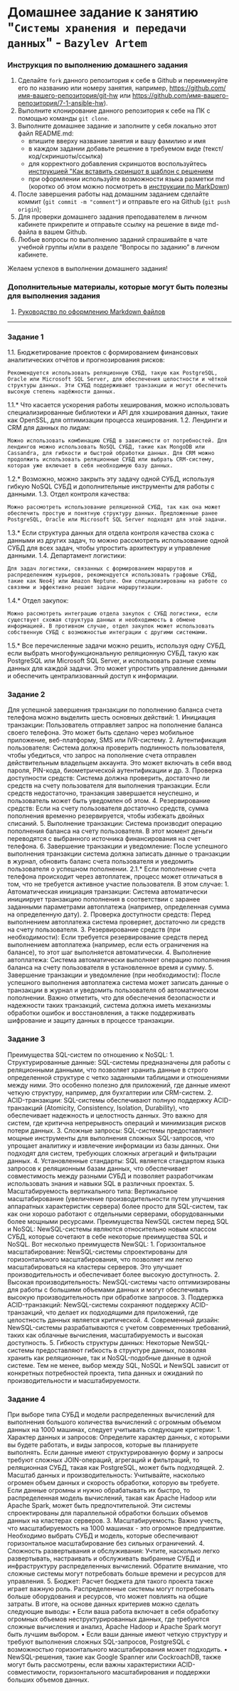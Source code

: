 # Домашнее задание к занятию "`Системы хранения и передачи данных`" - `Bazylev Artem`


### Инструкция по выполнению домашнего задания

   1. Сделайте `fork` данного репозитория к себе в Github и переименуйте его по названию или номеру занятия, например, https://github.com/имя-вашего-репозитория/git-hw или  https://github.com/имя-вашего-репозитория/7-1-ansible-hw).
   2. Выполните клонирование данного репозитория к себе на ПК с помощью команды `git clone`.
   3. Выполните домашнее задание и заполните у себя локально этот файл README.md:
      - впишите вверху название занятия и вашу фамилию и имя
      - в каждом задании добавьте решение в требуемом виде (текст/код/скриншоты/ссылка)
      - для корректного добавления скриншотов воспользуйтесь [инструкцией "Как вставить скриншот в шаблон с решением](https://github.com/netology-code/sys-pattern-homework/blob/main/screen-instruction.md)
      - при оформлении используйте возможности языка разметки md (коротко об этом можно посмотреть в [инструкции  по MarkDown](https://github.com/netology-code/sys-pattern-homework/blob/main/md-instruction.md))
   4. После завершения работы над домашним заданием сделайте коммит (`git commit -m "comment"`) и отправьте его на Github (`git push origin`);
   5. Для проверки домашнего задания преподавателем в личном кабинете прикрепите и отправьте ссылку на решение в виде md-файла в вашем Github.
   6. Любые вопросы по выполнению заданий спрашивайте в чате учебной группы и/или в разделе “Вопросы по заданию” в личном кабинете.
   
Желаем успехов в выполнении домашнего задания!
   
### Дополнительные материалы, которые могут быть полезны для выполнения задания

1. [Руководство по оформлению Markdown файлов](https://gist.github.com/Jekins/2bf2d0638163f1294637#Code)

---

### Задание 1

1.1. Бюджетирование проектов с формированием финансовых аналитических отчётов и прогнозирования рисков:

    Рекомендуется использовать реляционную СУБД, такую как PostgreSQL, Oracle или Microsoft SQL Server, для обеспечения целостности и чёткой структуры данных. Эти СУБД поддерживают транзакции и могут обеспечить высокую степень надёжности данных.

1.1.* Что касается ускорения работы хеширования, можно использовать специализированные библиотеки и API для хэширования данных, такие как OpenSSL, для оптимизации процесса хеширования.
1.2. Лендинги и CRM для данных по лидам:

    Можно использовать комбинацию СУБД в зависимости от потребностей. Для лендингов можно использовать NoSQL СУБД, такие как MongoDB или Cassandra, для гибкости и быстрой обработки данных. Для CRM можно продолжить использовать реляционные СУБД или выбрать CRM-систему, которая уже включает в себя необходимую базу данных.

1.2.* Возможно, можно закрыть эту задачу одной СУБД, используя гибкую NoSQL СУБД и дополнительные инструменты для работы с данными.
1.3. Отдел контроля качества:

    Можно рассмотреть использование реляционной СУБД, так как она может обеспечить простую и понятную структуру данных. Предложенные ранее PostgreSQL, Oracle или Microsoft SQL Server подходят для этой задачи.

1.3.* Если структура данных для отдела контроля качества схожа с данными из других задач, то можно рассмотреть использование одной СУБД для всех задач, чтобы упростить архитектуру и управление данными.
1.4. Департамент логистики:

    Для задач логистики, связанных с формированием маршрутов и распределением курьеров, рекомендуется использовать графовые СУБД, такие как Neo4j или Amazon Neptune. Они специализированы на работе со связями и эффективно решают задачи маршрутизации.

1.4.* Отдел закупок:

    Можно рассмотреть интеграцию отдела закупок с СУБД логистики, если существует схожая структура данных и необходимость в обмене информацией. В противном случае, отдел закупок может использовать собственную СУБД с возможностью интеграции с другими системами.

1.5.* Все перечисленные задачи можно решить, используя одну СУБД, если выбрать многофункциональную реляционную СУБД, такую как PostgreSQL или Microsoft SQL Server, и использовать разные схемы данных для каждой задачи. Это может упростить управление данными и обеспечить централизованный доступ к информации.

### Задание 2

Для успешной завершения транзакции по пополнению баланса счета телефона можно выделить шесть основных действий:
    1. Инициация транзакции: Пользователь отправляет запрос на пополнение баланса своего телефона. Это может быть сделано через мобильное приложение, веб-платформу, SMS или IVR-систему.
    2. Аутентификация пользователя: Система должна проверить подлинность пользователя, чтобы убедиться, что запрос на пополнение счета отправлен действительным владельцем аккаунта. Это может включать в себя ввод пароля, PIN-кода, биометрической аутентификации и др.
    3. Проверка доступности средств: Система должна проверить, достаточно ли средств на счету пользователя для выполнения транзакции. Если средств недостаточно, транзакция завершается неуспешно, и пользователь может быть уведомлен об этом.
    4. Резервирование средств: Если на счету пользователя достаточно средств, сумма пополнения временно резервируется, чтобы избежать двойных списаний.
    5. Выполнение транзакции: Система производит операцию пополнения баланса на счету пользователя. В этот момент деньги переводятся с выбранного источника финансирования на счет телефона.
    6. Завершение транзакции и уведомление: После успешного выполнения транзакции система должна записать данные о транзакции в журнал, обновить баланс счета пользователя и уведомить пользователя о успешном пополнении.
2.1.* Если пополнение счета телефона происходит через автоплатеж, процесс может отличаться в том, что не требуется активное участие пользователя. В этом случае:
    1. Автоматическая инициация транзакции: Система автоматически инициирует транзакцию пополнения в соответствии с заранее заданными параметрами автоплатежа (например, определенная сумма на определенную дату).
    2. Проверка доступности средств: Перед выполнением автоплатежа система проверяет, достаточно ли средств на счету пользователя.
    3. Резервирование средств (при необходимости): Если требуется резервирование средств перед выполнением автоплатежа (например, если есть ограничения на балансе), то этот шаг выполняется автоматически.
    4. Выполнение автоплатежа: Система автоматически выполняет операцию пополнения баланса на счету пользователя в установленное время и сумму.
    5. Завершение транзакции и уведомление (при необходимости): После успешного выполнения автоплатежа система может записать данные о транзакции в журнал и уведомить пользователя об автоматическом пополнении.
Важно отметить, что для обеспечения безопасности и надежности таких транзакций, система должна иметь механизмы обработки ошибок и восстановления, а также поддерживать шифрование и защиту данных в процессе транзакции.

### Задание 3

Преимущества SQL-систем по отношению к NoSQL:
    1. Структурированные данные: SQL-системы предназначены для работы с реляционными данными, что позволяет хранить данные в строго определенной структуре с четко заданными таблицами и отношениями между ними. Это особенно полезно для приложений, где данные имеют четкую структуру, например, для бухгалтерии или CRM-систем.
    2. ACID-транзакции: SQL-системы обеспечивают полную поддержку ACID-транзакций (Atomicity, Consistency, Isolation, Durability), что обеспечивает надежность и целостность данных. Это важно для систем, где критична непрерывность операций и минимизация рисков потери данных.
    3. Сложные запросы: SQL-системы предоставляют мощные инструменты для выполнения сложных SQL-запросов, что упрощает аналитику и извлечение информации из базы данных. Они подходят для систем, требующих сложных агрегаций и фильтрации данных.
    4. Установленные стандарты: SQL является стандартом языка запросов к реляционным базам данных, что обеспечивает совместимость между разными СУБД и позволяет разработчикам использовать знания и навыки SQL в различных проектах.
    5. Масштабируемость вертикального типа: Вертикальное масштабирование (увеличение производительности путем улучшения аппаратных характеристик сервера) более просто для SQL-систем, так как они хорошо работают с отдельными серверами, оборудованными более мощными ресурсами.
Преимущества NewSQL систем перед SQL и NoSQL:
NewSQL-системы являются относительно новым классом СУБД, которые сочетают в себе некоторые преимущества SQL и NoSQL. Вот несколько преимуществ NewSQL:
    1. Горизонтальное масштабирование: NewSQL-системы спроектированы для горизонтального масштабирования, что позволяет им легко масштабироваться на кластеры серверов. Это улучшает производительность и обеспечивает более высокую доступность.
    2. Высокая производительность: NewSQL-системы часто оптимизированы для работы с большими объемами данных и могут обеспечивать высокую производительность при обработке запросов.
    3. Поддержка ACID-транзакций: NewSQL-системы сохраняют поддержку ACID-транзакций, что делает их подходящими для приложений, где целостность данных является критической.
    4. Современный дизайн: NewSQL-системы разрабатываются с учетом современных требований, таких как облачные вычисления, масштабируемость и высокая доступность.
    5. Гибкость структуры данных: Некоторые NewSQL-системы предоставляют гибкость в структуре данных, позволяя хранить как реляционные, так и NoSQL-подобные данные в одной системе.
Тем не менее, выбор между SQL, NoSQL и NewSQL зависит от конкретных потребностей проекта, типа данных и ожиданий по производительности и масштабируемости.

### Задание 4

При выборе типа СУБД и модели распределенных вычислений для выполнения большого количества вычислений с огромным объемом данных на 1000 машинах, следует учитывать следующие критерии:
    1. Характер данных и запросов: Определите характер данных, с которыми вы будете работать, и виды запросов, которые вы планируете выполнять. Если данные имеют структурированную форму и запросы требуют сложных JOIN-операций, агрегаций и фильтраций, то реляционная СУБД, такая как PostgreSQL, может быть подходящей.
    2. Масштаб данных и производительность: Учитывайте, насколько огромен объем данных и скорость обработки, которую вы требуете. Если данные огромны и нужно обрабатывать их быстро, то распределенная модель вычислений, такая как Apache Hadoop или Apache Spark, может быть предпочтительной. Эти системы спроектированы для параллельной обработки больших объемов данных на кластерах серверов.
    3. Масштабируемость: Важно учесть, что масштабируемость на 1000 машинах - это огромное предприятие. Необходимо выбрать СУБД и модель, которые обеспечивают горизонтальное масштабирование без сильных ограничений.
    4. Сложность развертывания и обслуживания: Учтите, насколько легко развертывать, настраивать и обслуживать выбранные СУБД и инфраструктуру распределенных вычислений. Обратите внимание, что сложные системы могут потребовать больше времени и ресурсов для управления.
    5. Бюджет: Расчет бюджета для такого проекта также играет важную роль. Распределенные системы могут потребовать больше оборудования и ресурсов, что может повлиять на общие затраты.
В итоге, на основе данных критериев можно сделать следующие выводы:
    • Если ваша работа включает в себя обработку огромных объемов неструктурированных данных, где требуются сложные вычисления и анализ, Apache Hadoop и Apache Spark могут быть лучшим выбором.
    • Если ваши данные имеют четкую структуру и требуют выполнения сложных SQL-запросов, PostgreSQL с возможностью горизонтального масштабирования может подходить.
    • NewSQL-решения, такие как Google Spanner или CockroachDB, также могут быть рассмотрены, если важны характеристики ACID-совместимости, горизонтального масштабирования и поддержки больших объемов данных.
